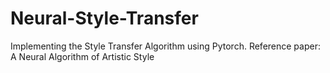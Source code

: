 # Neural-Style-Transfer

Implementing the Style Transfer Algorithm using Pytorch. Reference paper: A Neural Algorithm of Artistic Style
